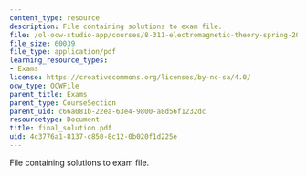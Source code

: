 ```yaml
---
content_type: resource
description: File containing solutions to exam file.
file: /ol-ocw-studio-app/courses/8-311-electromagnetic-theory-spring-2004/4c3776a18137c8508c120b020f1d225e_final_solution.pdf
file_size: 60039
file_type: application/pdf
learning_resource_types:
- Exams
license: https://creativecommons.org/licenses/by-nc-sa/4.0/
ocw_type: OCWFile
parent_title: Exams
parent_type: CourseSection
parent_uid: c66a081b-22ea-63e4-9800-a8d56f1232dc
resourcetype: Document
title: final_solution.pdf
uid: 4c3776a1-8137-c850-8c12-0b020f1d225e
---
```

File containing solutions to exam file.